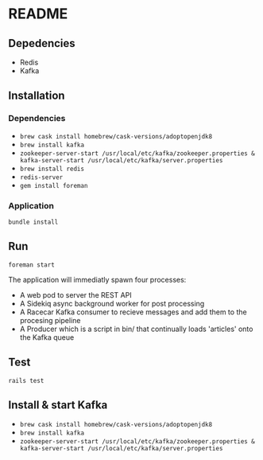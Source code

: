 # README

## Depedencies

* Redis
* Kafka

## Installation

### Dependencies
* `brew cask install homebrew/cask-versions/adoptopenjdk8`
* `brew install kafka`
* `zookeeper-server-start /usr/local/etc/kafka/zookeeper.properties & kafka-server-start /usr/local/etc/kafka/server.properties`
* `brew install redis`
* `redis-server`
* `gem install foreman`

### Application
`bundle install`

## Run
`foreman start`

The application will immediatly spawn four processes: 
* A web pod to server the REST API
* A Sidekiq async background worker for post processing
* A Racecar Kafka consumer to recieve messages and add them to the procesing pipeline
* A Producer which is a script in bin/ that continually loads 'articles' onto the Kafka queue

## Test
`rails test`

## Install & start Kafka
* `brew cask install homebrew/cask-versions/adoptopenjdk8`
* `brew install kafka`
* `zookeeper-server-start /usr/local/etc/kafka/zookeeper.properties & kafka-server-start /usr/local/etc/kafka/server.properties`
